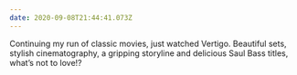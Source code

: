 ```yaml
---
date: 2020-09-08T21:44:41.073Z
---
```

Continuing my run of classic movies, just watched Vertigo. Beautiful sets, stylish cinematography, a gripping storyline and delicious Saul Bass titles, what’s not to love!?

